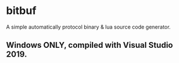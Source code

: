 # bitbuf
A simple automatically protocol binary &amp; lua source code generator.

## Windows ONLY, compiled with Visual Studio 2019.
